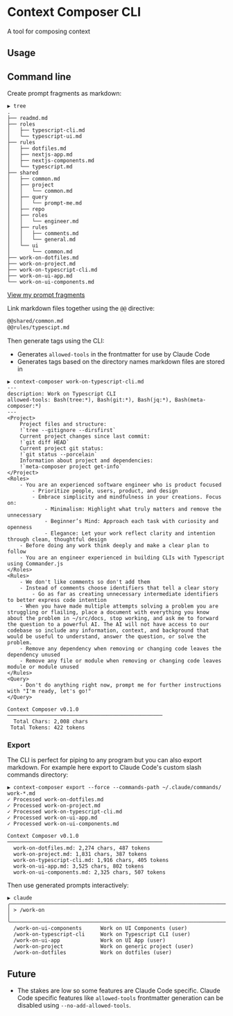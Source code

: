 # Context Composer CLI

A tool for composing context

## Usage

## Command line

Create prompt fragments as markdown:

```
▶ tree
.
├── readmd.md
├── roles
│   ├── typescript-cli.md
│   └── typescript-ui.md
├── rules
│   ├── dotfiles.md
│   ├── nextjs-app.md
│   ├── nextjs-components.md
│   └── typescript.md
├── shared
│   ├── common.md
│   ├── project
│   │   └── common.md
│   ├── query
│   │   └── prompt-me.md
│   ├── repo
│   ├── roles
│   │   └── engineer.md
│   ├── rules
│   │   ├── comments.md
│   │   └── general.md
│   └── ui
│       └── common.md
├── work-on-dotfiles.md
├── work-on-project.md
├── work-on-typescript-cli.md
├── work-on-ui-app.md
└── work-on-ui-components.md
```

[View my prompt fragments](https://github.com/possibilities/prompts)

Link markdown files together using the `@@` directive:

```markdown
@@shared/common.md
@@rules/typescipt.md
```

Then generate tags using the CLI:

- Generates `allowed-tools` in the frontmatter for use by Claude Code
- Generates tags based on the directory names markdown files are stored in

```
▶ context-composer work-on-typescript-cli.md
---
description: Work on Typescript CLI
allowed-tools: Bash(tree:*), Bash(git:*), Bash(jq:*), Bash(meta-composer:*)
---
<Project>
    Project files and structure:
    !`tree --gitignore --dirsfirst`
    Current project changes since last commit:
    !`git diff HEAD`
    Current project git status:
    !`git status --porcelain`
    Information about project and dependencies:
    !`meta-composer project get-info`
</Project>
<Roles>
    - You are an experienced software engineer who is product focused
        - Prioritize people, users, product, and design
        - Embrace simplicity and mindfulness in your creations. Focus on:
            - Minimalism: Highlight what truly matters and remove the unnecessary
            - Beginner’s Mind: Approach each task with curiosity and openness
            - Elegance: Let your work reflect clarity and intention through clean, thoughtful design
    - Before doing any work think deeply and make a clear plan to follow
    - You are an engineer experienced in building CLIs with Typescript using Commander.js
</Roles>
<Rules>
    - We don't like comments so don't add them
    - Instead of comments choose identifiers that tell a clear story
        - Go as far as creating unnecessary intermediate identifiers to better express code intention
    - When you have made multiple attempts solving a problem you are struggling or flailing, place a document with everything you know about the problem in ~/src/docs, stop working, and ask me to forward the question to a powerful AI. The AI will not have access to our codebase so include any information, context, and background that would be useful to understand, answer the question, or solve the problem.
    - Remove any dependency when removing or changing code leaves the dependency unused
    - Remove any file or module when removing or changing code leaves module or module unused
</Rules>
<Query>
    - Don't do anything right now, prompt me for further instructions with "I'm ready, let's go!"
</Query>

Context Composer v0.1.0
──────────────────────────────────────────────────
  Total Chars: 2,008 chars
 Total Tokens: 422 tokens
```

### Export

The CLI is perfect for piping to any program but you can also export markdown. For example here export to Claude Code's custom slash commands directory:

```
▶ context-composer export --force --commands-path ~/.claude/commands/ work-*.md
✓ Processed work-on-dotfiles.md
✓ Processed work-on-project.md
✓ Processed work-on-typescript-cli.md
✓ Processed work-on-ui-app.md
✓ Processed work-on-ui-components.md

Context Composer v0.1.0
──────────────────────────────────────────────────
  work-on-dotfiles.md: 2,274 chars, 487 tokens
  work-on-project.md: 1,831 chars, 387 tokens
  work-on-typescript-cli.md: 1,916 chars, 405 tokens
  work-on-ui-app.md: 3,525 chars, 802 tokens
  work-on-ui-components.md: 2,325 chars, 507 tokens
```

Then use generated prompts interactively:

```
▶ claude
╭──────────────────────────────────────────────────────────────────────────────╮
│ > /work-on                                                                   │
╰──────────────────────────────────────────────────────────────────────────────╯
  /work-on-ui-components      Work on UI Components (user)
  /work-on-typescript-cli     Work on Typescript CLI (user)
  /work-on-ui-app             Work on UI App (user)
  /work-on-project            Work on generic project (user)
  /work-on-dotfiles           Work on dotfiles (user)
```

## Future

- The stakes are low so some features are Claude Code specific. Claude Code specific features like `allowed-tools` frontmatter generation can be disabled using `--no-add-allowed-tools`.
